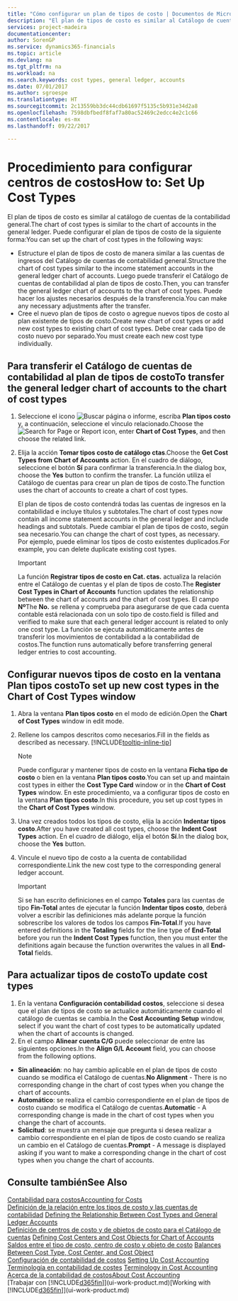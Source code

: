 ```yaml
---
title: "Cómo configurar un plan de tipos de costo | Documentos de Microsoft"
description: "El plan de tipos de costo es similar al Catálogo de cuentas de contabilidad general."
services: project-madeira
documentationcenter: 
author: SorenGP
ms.service: dynamics365-financials
ms.topic: article
ms.devlang: na
ms.tgt_pltfrm: na
ms.workload: na
ms.search.keywords: cost types, general ledger, accounts
ms.date: 07/01/2017
ms.author: sgroespe
ms.translationtype: HT
ms.sourcegitcommit: 2c13559bb3dc44cdb61697f5135c5b931e34d2a8
ms.openlocfilehash: 7598dbfbedf8faf7a80ac52469c2edcc4e2c1c66
ms.contentlocale: es-mx
ms.lasthandoff: 09/22/2017

---
```

# <a name="how-to-set-up-cost-types"></a><span data-ttu-id="2c7a7-103">Procedimiento para configurar centros de costos</span><span class="sxs-lookup"><span data-stu-id="2c7a7-103">How to: Set Up Cost Types</span></span>
<span data-ttu-id="2c7a7-104">El plan de tipos de costo es similar al catálogo de cuentas de la contabilidad general.</span><span class="sxs-lookup"><span data-stu-id="2c7a7-104">The chart of cost types is similar to the chart of accounts in the general ledger.</span></span> <span data-ttu-id="2c7a7-105">Puede configurar el plan de tipos de costo de la siguiente forma:</span><span class="sxs-lookup"><span data-stu-id="2c7a7-105">You can set up the chart of cost types in the following ways:</span></span>  

-   <span data-ttu-id="2c7a7-106">Estructure el plan de tipos de costo de manera similar a las cuentas de ingresos del Catálogo de cuentas de contabilidad general.</span><span class="sxs-lookup"><span data-stu-id="2c7a7-106">Structure the chart of cost types similar to the income statement accounts in the general ledger chart of accounts.</span></span> <span data-ttu-id="2c7a7-107">Luego puede transferir el Catálogo de cuentas de contabilidad al plan de tipos de costo.</span><span class="sxs-lookup"><span data-stu-id="2c7a7-107">Then, you can transfer the general ledger chart of accounts to the chart of cost types.</span></span> <span data-ttu-id="2c7a7-108">Puede hacer los ajustes necesarios después de la transferencia.</span><span class="sxs-lookup"><span data-stu-id="2c7a7-108">You can make any necessary adjustments after the transfer.</span></span>  
-   <span data-ttu-id="2c7a7-109">Cree el nuevo plan de tipos de costo o agregue nuevos tipos de costo al plan existente de tipos de costo.</span><span class="sxs-lookup"><span data-stu-id="2c7a7-109">Create new chart of cost types or add new cost types to existing chart of cost types.</span></span> <span data-ttu-id="2c7a7-110">Debe crear cada tipo de costo nuevo por separado.</span><span class="sxs-lookup"><span data-stu-id="2c7a7-110">You must create each new cost type individually.</span></span>  

## <a name="to-transfer-the-general-ledger-chart-of-accounts-to-the-chart-of-cost-types"></a><span data-ttu-id="2c7a7-111">Para transferir el Catálogo de cuentas de contabilidad al plan de tipos de costo</span><span class="sxs-lookup"><span data-stu-id="2c7a7-111">To transfer the general ledger chart of accounts to the chart of cost types</span></span>  
1.  <span data-ttu-id="2c7a7-112">Seleccione el icono ![Buscar página o informe](media/ui-search/search_small.png "icono Buscar página o informe"), escriba **Plan tipos costo** y, a continuación, seleccione el vínculo relacionado.</span><span class="sxs-lookup"><span data-stu-id="2c7a7-112">Choose the ![Search for Page or Report](media/ui-search/search_small.png "Search for Page or Report icon") icon, enter **Chart of Cost Types**, and then choose the related link.</span></span>  
2.  <span data-ttu-id="2c7a7-113">Elija la acción **Tomar tipos costo de catálogo ctas**.</span><span class="sxs-lookup"><span data-stu-id="2c7a7-113">Choose the **Get Cost Types from Chart of Accounts** action.</span></span> <span data-ttu-id="2c7a7-114">En el cuadro de diálogo, seleccione el botón **Sí** para confirmar la transferencia.</span><span class="sxs-lookup"><span data-stu-id="2c7a7-114">In the dialog box, choose the **Yes** button to confirm the transfer.</span></span> <span data-ttu-id="2c7a7-115">La función utiliza el Catálogo de cuentas para crear un plan de tipos de costo.</span><span class="sxs-lookup"><span data-stu-id="2c7a7-115">The function uses the chart of accounts to create a chart of cost types.</span></span>  

    <span data-ttu-id="2c7a7-116">El plan de tipos de costo contendrá todas las cuentas de ingresos en la contabilidad e incluye títulos y subtotales.</span><span class="sxs-lookup"><span data-stu-id="2c7a7-116">The chart of cost types now contain all income statement accounts in the general ledger and include headings and subtotals.</span></span> <span data-ttu-id="2c7a7-117">Puede cambiar el plan de tipos de costo, según sea necesario.</span><span class="sxs-lookup"><span data-stu-id="2c7a7-117">You can change the chart of cost types, as necessary.</span></span> <span data-ttu-id="2c7a7-118">Por ejemplo, puede eliminar los tipos de costo existentes duplicados.</span><span class="sxs-lookup"><span data-stu-id="2c7a7-118">For example, you can delete duplicate existing cost types.</span></span>  

    > [!IMPORTANT]  
    >  <span data-ttu-id="2c7a7-119">La función **Registrar tipos de costo en Cat. ctas.** actualiza la relación entre el Catálogo de cuentas y el plan de tipos de costo.</span><span class="sxs-lookup"><span data-stu-id="2c7a7-119">The **Register Cost Types in Chart of Accounts** function updates the relationship between the chart of accounts and the chart of cost types.</span></span> <span data-ttu-id="2c7a7-120">El campo **Nº**</span><span class="sxs-lookup"><span data-stu-id="2c7a7-120">The **No.**</span></span> <span data-ttu-id="2c7a7-121">se rellena y comprueba para asegurarse de que cada cuenta contable está relacionada con un solo tipo de costo.</span><span class="sxs-lookup"><span data-stu-id="2c7a7-121">field is filled and verified to make sure that each general ledger account is related to only one cost type.</span></span> <span data-ttu-id="2c7a7-122">La función se ejecuta automáticamente antes de transferir los movimientos de contabilidad a la contabilidad de costos.</span><span class="sxs-lookup"><span data-stu-id="2c7a7-122">The function runs automatically before transferring general ledger entries to cost accounting.</span></span>  

## <a name="to-set-up-new-cost-types-in-the-chart-of-cost-types-window"></a><span data-ttu-id="2c7a7-123">Configurar nuevos tipos de costo en la ventana Plan tipos costo</span><span class="sxs-lookup"><span data-stu-id="2c7a7-123">To set up new cost types in the Chart of Cost Types window</span></span>  
1.  <span data-ttu-id="2c7a7-124">Abra la ventana **Plan tipos costo** en el modo de edición.</span><span class="sxs-lookup"><span data-stu-id="2c7a7-124">Open the **Chart of Cost Types** window in edit mode.</span></span>  
2.  <span data-ttu-id="2c7a7-125">Rellene los campos descritos como necesarios.</span><span class="sxs-lookup"><span data-stu-id="2c7a7-125">Fill in the fields as described as necessary.</span></span> [!INCLUDE[tooltip-inline-tip](includes/tooltip-inline-tip_md.md)]

    > [!NOTE]  
    >  <span data-ttu-id="2c7a7-126">Puede configurar y mantener tipos de costo en la ventana **Ficha tipo de costo** o bien en la ventana **Plan tipos costo**.</span><span class="sxs-lookup"><span data-stu-id="2c7a7-126">You can set up and maintain cost types in either the **Cost Type Card** window or in the **Chart of Cost Types** window.</span></span> <span data-ttu-id="2c7a7-127">En este procedimiento, va a configurar tipos de costo en la ventana **Plan tipos costo**.</span><span class="sxs-lookup"><span data-stu-id="2c7a7-127">In this procedure, you set up cost types in the **Chart of Cost Types** window.</span></span>

3.  <span data-ttu-id="2c7a7-128">Una vez creados todos los tipos de costo, elija la acción **Indentar tipos costo**.</span><span class="sxs-lookup"><span data-stu-id="2c7a7-128">After you have created all cost types, choose the **Indent Cost Types** action.</span></span> <span data-ttu-id="2c7a7-129">En el cuadro de diálogo, elija el botón **Sí**.</span><span class="sxs-lookup"><span data-stu-id="2c7a7-129">In the dialog box, choose the **Yes** button.</span></span>  
4.  <span data-ttu-id="2c7a7-130">Vincule el nuevo tipo de costo a la cuenta de contabilidad correspondiente.</span><span class="sxs-lookup"><span data-stu-id="2c7a7-130">Link the new cost type to the corresponding general ledger account.</span></span>  

    > [!IMPORTANT]  
    >  <span data-ttu-id="2c7a7-131">Si se han escrito definiciones en el campo **Totales** para las cuentas de tipo **Fin-Total** antes de ejecutar la función **Indentar tipos costo**, deberá volver a escribir las definiciones más adelante porque la función sobrescribe los valores de todos los campos **Fin-Total**.</span><span class="sxs-lookup"><span data-stu-id="2c7a7-131">If you have entered definitions in the **Totaling** fields for the line type of **End-Total** before you run the **Indent Cost Types** function, then you must enter the definitions again because the function overwrites the values in all **End-Total** fields.</span></span>  

## <a name="to-update-cost-types"></a><span data-ttu-id="2c7a7-132">Para actualizar tipos de costo</span><span class="sxs-lookup"><span data-stu-id="2c7a7-132">To update cost types</span></span>  
1.  <span data-ttu-id="2c7a7-133">En la ventana **Configuración contabilidad costos**, seleccione si desea que el plan de tipos de costo se actualice automáticamente cuando el catálogo de cuentas se cambia.</span><span class="sxs-lookup"><span data-stu-id="2c7a7-133">In the **Cost Accounting Setup** window, select if you want the chart of cost types to be automatically updated when the chart of accounts is changed.</span></span>  
2.  <span data-ttu-id="2c7a7-134">En el campo **Alinear cuenta C/G** puede seleccionar de entre las siguientes opciones.</span><span class="sxs-lookup"><span data-stu-id="2c7a7-134">In the **Align G/L Account** field, you can choose from the following options.</span></span>  

- <span data-ttu-id="2c7a7-135">**Sin alineación**: no hay cambio aplicable en el plan de tipos de costo cuando se modifica el Catálogo de cuentas.</span><span class="sxs-lookup"><span data-stu-id="2c7a7-135">**No Alignment** - There is no corresponding change in the chart of cost types when you change the chart of accounts.</span></span>  
- <span data-ttu-id="2c7a7-136">**Automático**: se realiza el cambio correspondiente en el plan de tipos de costo cuando se modifica el Catálogo de cuentas.</span><span class="sxs-lookup"><span data-stu-id="2c7a7-136">**Automatic** - A corresponding change is made in the chart of cost types when you change the chart of accounts.</span></span>  
- <span data-ttu-id="2c7a7-137">**Solicitud**: se muestra un mensaje que pregunta si desea realizar a cambio correspondiente en el plan de tipos de costo cuando se realiza un cambio en el Catálogo de cuentas.</span><span class="sxs-lookup"><span data-stu-id="2c7a7-137">**Prompt** - A message is displayed asking if you want to make a corresponding change in the chart of cost types when you change the chart of accounts.</span></span>  

## <a name="see-also"></a><span data-ttu-id="2c7a7-138">Consulte también</span><span class="sxs-lookup"><span data-stu-id="2c7a7-138">See Also</span></span>  
[<span data-ttu-id="2c7a7-139">Contabilidad para costos</span><span class="sxs-lookup"><span data-stu-id="2c7a7-139">Accounting for Costs</span></span>](finance-manage-cost-accounting.md)  
<span data-ttu-id="2c7a7-140">[Definición de la relación entre los tipos de costo y las cuentas de contabilidad](finance-defining-the-relationship-between-cost-types-and-general-ledger-accounts.md) </span><span class="sxs-lookup"><span data-stu-id="2c7a7-140">[Defining the Relationship Between Cost Types and General Ledger Accounts](finance-defining-the-relationship-between-cost-types-and-general-ledger-accounts.md) </span></span>  
<span data-ttu-id="2c7a7-141">[Definición de centros de costo y de objetos de costo para el Catálogo de cuentas](finance-defining-cost-centers-and-cost-objects-for-chart-of-accounts.md) </span><span class="sxs-lookup"><span data-stu-id="2c7a7-141">[Defining Cost Centers and Cost Objects for Chart of Accounts](finance-defining-cost-centers-and-cost-objects-for-chart-of-accounts.md) </span></span>  
<span data-ttu-id="2c7a7-142">[Saldos entre el tipo de costo, centro de costo y objeto de costo](finance-balances-between-cost-type-cost-center-and-cost-object.md) </span><span class="sxs-lookup"><span data-stu-id="2c7a7-142">[Balances Between Cost Type, Cost Center, and Cost Object](finance-balances-between-cost-type-cost-center-and-cost-object.md) </span></span>  
<span data-ttu-id="2c7a7-143">[Configuración de contabilidad de costos](finance-set-up-cost-accounting.md) </span><span class="sxs-lookup"><span data-stu-id="2c7a7-143">[Setting Up Cost Accounting](finance-set-up-cost-accounting.md) </span></span>  
<span data-ttu-id="2c7a7-144">[Terminología en contabilidad de costes](finance-terminology-in-cost-accounting.md) </span><span class="sxs-lookup"><span data-stu-id="2c7a7-144">[Terminology in Cost Accounting](finance-terminology-in-cost-accounting.md) </span></span>  
[<span data-ttu-id="2c7a7-145">Acerca de la contabilidad de costos</span><span class="sxs-lookup"><span data-stu-id="2c7a7-145">About Cost Accounting</span></span>](finance-about-cost-accounting.md)  
<span data-ttu-id="2c7a7-146">[Trabajar con [!INCLUDE[d365fin](includes/d365fin_md.md)]](ui-work-product.md)</span><span class="sxs-lookup"><span data-stu-id="2c7a7-146">[Working with [!INCLUDE[d365fin](includes/d365fin_md.md)]](ui-work-product.md)</span></span>


